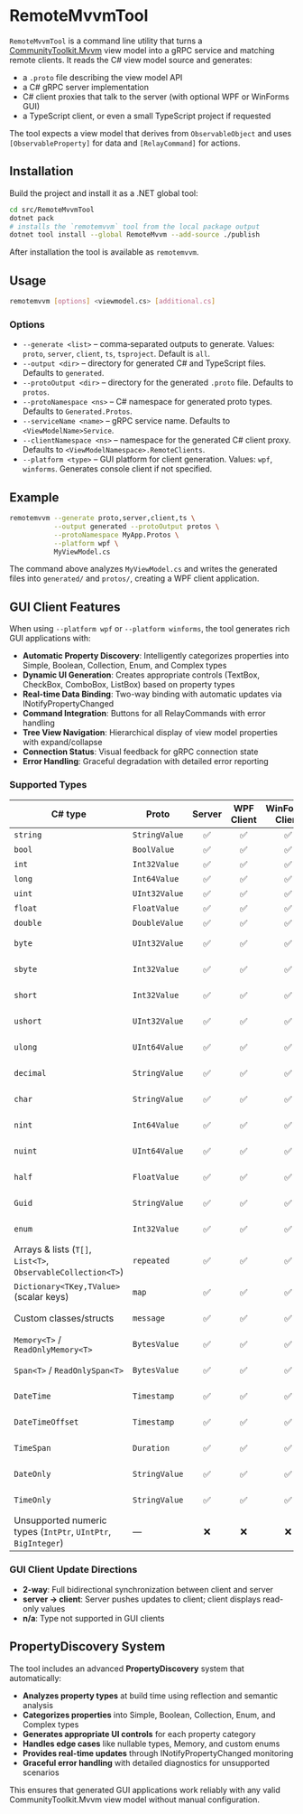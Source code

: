 # RemoteMvvmTool

`RemoteMvvmTool` is a command line utility that turns a [CommunityToolkit.Mvvm](https://learn.microsoft.com/dotnet/communitytoolkit/mvvm/) view model into a gRPC service and matching remote clients.  It reads the C# view model source and generates:

- a `.proto` file describing the view model API
- a C# gRPC server implementation
- C# client proxies that talk to the server (with optional WPF or WinForms GUI)
- a TypeScript client, or even a small TypeScript project if requested

The tool expects a view model that derives from `ObservableObject` and uses `[ObservableProperty]` for data and `[RelayCommand]` for actions.

## Installation

Build the project and install it as a .NET global tool:

```bash
cd src/RemoteMvvmTool
dotnet pack
# installs the `remotemvvm` tool from the local package output
dotnet tool install --global RemoteMvvm --add-source ./publish
```

After installation the tool is available as `remotemvvm`.

## Usage

```bash
remotemvvm [options] <viewmodel.cs> [additional.cs]
```

### Options

- `--generate <list>` – comma‑separated outputs to generate. Values: `proto`, `server`, `client`, `ts`, `tsproject`. Default is `all`.
- `--output <dir>` – directory for generated C# and TypeScript files. Defaults to `generated`.
- `--protoOutput <dir>` – directory for the generated `.proto` file. Defaults to `protos`.
- `--protoNamespace <ns>` – C# namespace for generated proto types. Defaults to `Generated.Protos`.
- `--serviceName <name>` – gRPC service name. Defaults to `<ViewModelName>Service`.
- `--clientNamespace <ns>` – namespace for the generated C# client proxy. Defaults to `<ViewModelNamespace>.RemoteClients`.
- `--platform <type>` – GUI platform for client generation. Values: `wpf`, `winforms`. Generates console client if not specified.

## Example

```bash
remotemvvm --generate proto,server,client,ts \
           --output generated --protoOutput protos \
           --protoNamespace MyApp.Protos \
           --platform wpf \
           MyViewModel.cs
```

The command above analyzes `MyViewModel.cs` and writes the generated files into `generated/` and `protos/`, creating a WPF client application.

## GUI Client Features

When using `--platform wpf` or `--platform winforms`, the tool generates rich GUI applications with:

- **Automatic Property Discovery**: Intelligently categorizes properties into Simple, Boolean, Collection, Enum, and Complex types
- **Dynamic UI Generation**: Creates appropriate controls (TextBox, CheckBox, ComboBox, ListBox) based on property types  
- **Real-time Data Binding**: Two-way binding with automatic updates via INotifyPropertyChanged
- **Command Integration**: Buttons for all RelayCommands with error handling
- **Tree View Navigation**: Hierarchical display of view model properties with expand/collapse
- **Connection Status**: Visual feedback for gRPC connection state
- **Error Handling**: Graceful degradation with detailed error reporting

### Supported Types

| C# type | Proto | Server | WPF Client | WinForms Client | TS client | Update direction |
|---------|-------|:------:|:----------:|:---------------:|:---------:|------------------|
| `string` | `StringValue` | ✅ | ✅ | ✅ | ✅ | 2‑way |
| `bool` | `BoolValue` | ✅ | ✅ | ✅ | ✅ | 2‑way |
| `int` | `Int32Value` | ✅ | ✅ | ✅ | ✅ | 2‑way |
| `long` | `Int64Value` | ✅ | ✅ | ✅ | ✅ | 2‑way |
| `uint` | `UInt32Value` | ✅ | ✅ | ✅ | ✅ | 2‑way |
| `float` | `FloatValue` | ✅ | ✅ | ✅ | ✅ | 2‑way |
| `double` | `DoubleValue` | ✅ | ✅ | ✅ | ✅ | 2‑way |
| `byte` | `UInt32Value` | ✅ | ✅ | ✅ | ❌ | server → client |
| `sbyte` | `Int32Value` | ✅ | ✅ | ✅ | ❌ | server → client |
| `short` | `Int32Value` | ✅ | ✅ | ✅ | ❌ | server → client |
| `ushort` | `UInt32Value` | ✅ | ✅ | ✅ | ❌ | server → client |
| `ulong` | `UInt64Value` | ✅ | ✅ | ✅ | ❌ | server → client |
| `decimal` | `StringValue` | ✅ | ✅ | ✅ | ❌ | server → client |
| `char` | `StringValue` | ✅ | ✅ | ✅ | ❌ | server → client |
| `nint` | `Int64Value` | ✅ | ✅ | ✅ | ❌ | server → client |
| `nuint` | `UInt64Value` | ✅ | ✅ | ✅ | ❌ | server → client |
| `half` | `FloatValue` | ✅ | ✅ | ✅ | ❌ | server → client |
| `Guid` | `StringValue` | ✅ | ✅ | ✅ | ✅ | server → client |
| `enum` | `Int32Value` | ✅ | ✅ | ✅ | ✅ | server → client |
| Arrays & lists (`T[]`, `List<T>`, `ObservableCollection<T>`) | `repeated` | ✅ | ✅ | ✅ | ✅ | server → client |
| `Dictionary<TKey,TValue>` (scalar keys) | `map` | ✅ | ✅ | ✅ | ✅ | server → client |
| Custom classes/structs | `message` | ✅ | ✅ | ✅ | ✅ | server → client |
| `Memory<T>` / `ReadOnlyMemory<T>` | `BytesValue` | ✅ | ✅ | ✅ | ❌ | server → client |
| `Span<T>` / `ReadOnlySpan<T>` | `BytesValue` | ✅ | ✅ | ✅ | ❌ | server → client |
| `DateTime` | `Timestamp` | ✅ | ✅ | ✅ | ❌ | server → client |
| `DateTimeOffset` | `Timestamp` | ✅ | ✅ | ✅ | ❌ | server → client |
| `TimeSpan` | `Duration` | ✅ | ✅ | ✅ | ❌ | server → client |
| `DateOnly` | `StringValue` | ✅ | ✅ | ✅ | ❌ | server → client |
| `TimeOnly` | `StringValue` | ✅ | ✅ | ✅ | ❌ | server → client |
| Unsupported numeric types (`IntPtr`, `UIntPtr`, `BigInteger`) | — | ❌ | ❌ | ❌ | ❌ | n/a |

### GUI Client Update Directions

- **2-way**: Full bidirectional synchronization between client and server
- **server → client**: Server pushes updates to client; client displays read-only values  
- **n/a**: Type not supported in GUI clients

## PropertyDiscovery System

The tool includes an advanced **PropertyDiscovery** system that automatically:

- **Analyzes property types** at build time using reflection and semantic analysis
- **Categorizes properties** into Simple, Boolean, Collection, Enum, and Complex types
- **Generates appropriate UI controls** for each property category
- **Handles edge cases** like nullable types, Memory<T>, and custom enums
- **Provides real-time updates** through INotifyPropertyChanged monitoring
- **Graceful error handling** with detailed diagnostics for unsupported scenarios

This ensures that generated GUI applications work reliably with any valid CommunityToolkit.Mvvm view model without manual configuration.
